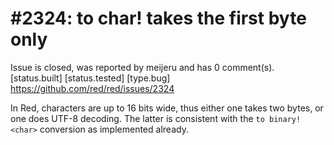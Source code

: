
#2324: to char! <binary> takes the first byte only
================================================================================
Issue is closed, was reported by meijeru and has 0 comment(s).
[status.built] [status.tested] [type.bug]
<https://github.com/red/red/issues/2324>

In Red, characters are up to 16 bits wide, thus either one takes two bytes, or one does UTF-8 decoding. The latter is consistent with the `to binary! <char>` conversion as implemented already.


